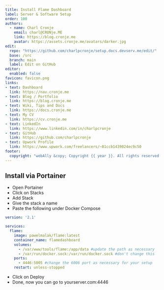 ```yaml
---
title: Install Flame Dashboard
label: Server & Software Setup
order: 100
authors:
  - name: Charl Cronje
    email: charl@CRONje.ME
    link: https://blog.cronje.me
    avatar: https://assets.cronje.me/avatars/darker.jpg
edit:
  repo: "https://github.com/charlpcronje/setup.docs.devserv.me/edit/"
  base: /src
  branch: main
  label: Edit on GitHub
editor:
  enabled: false
favicon: favicon.png
links:
- text: Dashboard
  link: https://nav.cronje.me
- text: Blog / Portfolio
  link: https://blog.cronje.me
- text: Wiki, Tips and Docs 
  link: https://docs.cronje.me
- text: My CV
  link: https://cv.cronje.me
- text: LinkedIn
  link: https://www.linkedin.com/in/charlpcronje
- text: GitHub
  link: https://github.com/charlpcronje
- text: Upwork Profile
  link: https://www.upwork.com/freelancers/~01ccb1439024ec9c50
footer:
  copyright: "webAlly &copy; Copyright {{ year }}. All rights reserved."
---
```

<script type="text/javascript">(function(w,s){var e=document.createElement("script");e.type="text/javascript";e.async=true;e.src="https://cdn.pagesense.io/js/webally/f2527eebee974243853bcd47b32631f4.js";var x=document.getElementsByTagName("script")[0];x.parentNode.insertBefore(e,x);})(window,"script");</script>


## Install via Portainer

- Open Portainer
- Click on Stacks
- Add Stack
- Give the stack a name
- Paste the following under Docker Compose

```yml
version: '2.1'

services:
  flame:
    image: pawelmalak/flame:latest
    container_name: flamedashboard
    volumes:
      - /var/www/tools/flame:/app/data #update the path as necessary
      - /var/run/docker.sock:/var/run/docker.sock #don't change this
    ports:
      - 4446:5005 #change the 6006 port as necessary for your setup
    restart: unless-stopped
```

- Click on Deploy
- Done, now you can go to yourserver.com:4446
